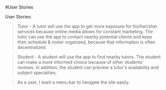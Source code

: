 #User Stories

User Stories: 
> Tutor - A tutor will use the app to get more exposure for his/her/zher services because online media allows for constant marketing.  The tutor can use the app to contact nearby potential clients and keep their schedule & roster organized, because that information is often decentralized.

> Student - A student will use the app to find nearby tutors.  The student can make a more informed choice because of other students' reviews.  In addition, the student can preview a tutor's availability and subject specialties.

> As a user, I want a menu bar to navigate the site easily.

>